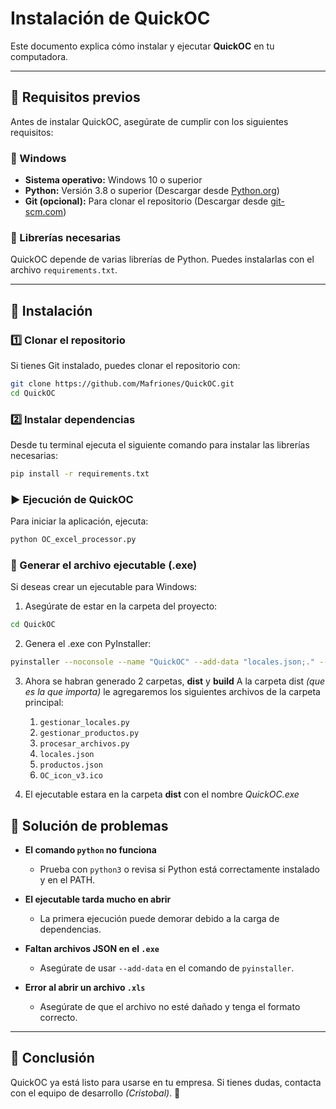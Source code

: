 # Instalación de QuickOC

Este documento explica cómo instalar y ejecutar **QuickOC** en tu computadora.

---

## 📌 Requisitos previos

Antes de instalar QuickOC, asegúrate de cumplir con los siguientes requisitos:

### 🔹 Windows
- **Sistema operativo:** Windows 10 o superior
- **Python:** Versión 3.8 o superior (Descargar desde [Python.org](https://www.python.org/downloads/))
- **Git (opcional):** Para clonar el repositorio (Descargar desde [git-scm.com](https://git-scm.com/downloads))

### 🔹 Librerías necesarias
QuickOC depende de varias librerías de Python. Puedes instalarlas con el archivo `requirements.txt`.

---

## 🚀 Instalación

### 1️⃣ Clonar el repositorio
Si tienes Git instalado, puedes clonar el repositorio con:

```sh
git clone https://github.com/Mafriones/QuickOC.git
cd QuickOC
```

### 2️⃣ Instalar dependencias
Desde tu terminal ejecuta el siguiente comando para instalar las librerías necesarias:

```sh
pip install -r requirements.txt
```

### ▶️ Ejecución de QuickOC
Para iniciar la aplicación, ejecuta:
```sh
python OC_excel_processor.py
```

### 🔹 Generar el archivo ejecutable (.exe)
Si deseas crear un ejecutable para Windows:
1. Asegúrate de estar en la carpeta del proyecto:
```sh
cd QuickOC
```

2. Genera el .exe con PyInstaller:
```sh 
pyinstaller --noconsole --name "QuickOC" --add-data "locales.json;." --add-data "productos.json;." --add-data "gestionar_locales.py;." --add-data "gestionar_productos.py;." --hidden-import=tkinter --hidden-import=pandas --hidden-import=bs4 --hidden-import=json --exclude-module matplotlib --icon=OC_icon_v3.ico OC_excel_processor.py
```

3. Ahora se habran generado 2 carpetas, **dist** y **build**
A la carpeta dist *(que es la que importa)* le agregaremos los siguientes archivos de la carpeta principal:
    1. ```gestionar_locales.py```
    2. ```gestionar_productos.py```
    3. ```procesar_archivos.py```
    4. ```locales.json```
    5. ```productos.json```
    6. ```OC_icon_v3.ico```

4. El ejecutable estara en la carpeta **dist** con el nombre *QuickOC.exe*


## 📌 Solución de problemas

- **El comando `python` no funciona**
  - Prueba con `python3` o revisa si Python está correctamente instalado y en el PATH.

- **El ejecutable tarda mucho en abrir**
  - La primera ejecución puede demorar debido a la carga de dependencias.

- **Faltan archivos JSON en el `.exe`**
  - Asegúrate de usar `--add-data` en el comando de `pyinstaller`.

- **Error al abrir un archivo `.xls`**
  - Asegúrate de que el archivo no esté dañado y tenga el formato correcto.

---

## 🎯 Conclusión

QuickOC ya está listo para usarse en tu empresa. Si tienes dudas, contacta con el equipo de desarrollo *(Cristobal)*.  🚀


